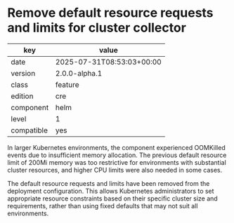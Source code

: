 [//]: # (werk v2)
# Remove default resource requests and limits for cluster collector

key        | value
---------- | ---
date       | 2025-07-31T08:53:03+00:00
version    | 2.0.0-alpha.1
class      | feature
edition    | cre
component  | helm
level      | 1
compatible | yes

In larger Kubernetes environments, the component experienced OOMKilled events due to insufficient memory allocation.
The previous default resource limit of 200Mi memory was too restrictive for environments with substantial cluster
resources, and higher CPU limits were also needed in some cases.

The default resource requests and limits have been removed from the deployment configuration.
This allows Kubernetes administrators to set appropriate resource constraints based on their specific cluster size
and requirements, rather than using fixed defaults that may not suit all environments.


